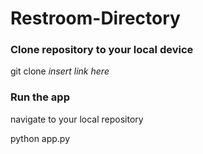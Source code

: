 # Restroom-Directory

### Clone repository to your local device
git clone *insert link here*

### Run the app
navigate to your local repository

python app.py
